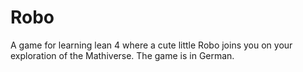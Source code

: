 # Robo
A game for learning lean 4 where a cute little Robo joins you on your exploration of the Mathiverse. The game is in German.
